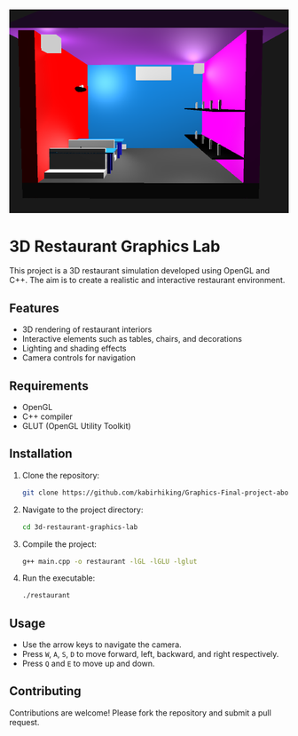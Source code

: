 ![alt text](image.png)

# 3D Restaurant Graphics Lab

This project is a 3D restaurant simulation developed using OpenGL and C++. The aim is to create a realistic and interactive restaurant environment.

## Features

- 3D rendering of restaurant interiors
- Interactive elements such as tables, chairs, and decorations
- Lighting and shading effects
- Camera controls for navigation

## Requirements

- OpenGL
- C++ compiler
- GLUT (OpenGL Utility Toolkit)

## Installation

1. Clone the repository:
    ```sh
    git clone https://github.com/kabirhiking/Graphics-Final-project-about-3D-Restaurant
    ```
2. Navigate to the project directory:
    ```sh
    cd 3d-restaurant-graphics-lab
    ```
3. Compile the project:
    ```sh
    g++ main.cpp -o restaurant -lGL -lGLU -lglut
    ```
4. Run the executable:
    ```sh
    ./restaurant
    ```

## Usage

- Use the arrow keys to navigate the camera.
- Press `W`, `A`, `S`, `D` to move forward, left, backward, and right respectively.
- Press `Q` and `E` to move up and down.

## Contributing

Contributions are welcome! Please fork the repository and submit a pull request.

